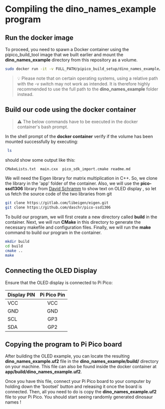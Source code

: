 # Compiling the dino_names_example program


## Run the docker image

To proceed, you need to spawn a Docker container using the pipico_build_tool image that we built earlier and mount the **dino_names_example** directory from this repository as a volume.   

```bash
sudo docker run -it -v FULL_PATH/pipico_build_setup/dino_names_example/:/app pipico_build_tool
```
> 💡 Please note that on certain operating systems, using a relative path with the -v switch may not work as intended. It is therefore highly recommended to use the full path to the **dino_names_example** folder instead.


## Build our code using the docker container 

> ⚠️ The below commands have to be executed in the docker container's  bash prompt.

In the shell prompt of the **docker container** verify if the volume has been mounted successfully by executing:

```bash
 ls
```
should show some output like this:

```bash
CMakeLists.txt  main.cxx  pico_sdk_import.cmake readme.md
``` 

We will need the Eigen library for matrix multiplication in C++. So, we clone the library in the 'app' folder of the container. Also, we will  use the **pico-ssd1306** library from [David Schramm](https://github.com/daschr/pico-ssd1306) to show text on OLED display , so let us fetch the source code of the two libraries from git

```bash
git clone https://gitlab.com/libeigen/eigen.git
git clone https://github.com/daschr/pico-ssd1306
```

To build our program, we will first create a new directory called **build** in the container. Next, we will run **CMake** in this directory to generate the necessary makefile and configuration files. Finally, we will run the **make** command to build our program in the container.

```bash
mkdir build
cd build
cmake ..
make
```

## Connecting the OLED Display

Ensure that the OLED display is connected to Pi Pico:

| Display PIN         | Pi Pico Pin |
|--------------|:-----:|
| VCC |  VCC |
| GND      |  GND |
| SCL      |  GP3 |
| SDA      |  GP2 |

## Copying the program to Pi Pico board

After building the OLED example, you can locate the resulting **dino_names_example.uf2** file in the **dino_names_example/build/** directory on your machine. This file can also be found inside the docker container at **app/build/dino_names_example.uf2**. 

Once you have this file, connect your Pi Pico board to your computer by holding down the 'bootsel' button and releasing it once the board is connected. Then, all you need to do is copy the **dino_names_example.uf2** file to your Pi Pico. You should start seeing randomly generated dinosaur names !